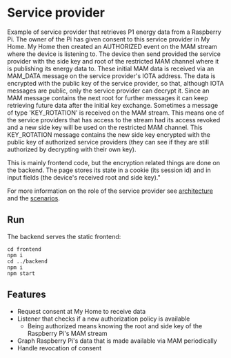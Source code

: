 # Service provider

Example of service provider that retrieves P1 energy data from a Raspberry Pi. The owner of the Pi has given consent to this service provider in My Home. My Home then created an AUTHORIZED event on the MAM stream where the device is listening to. The device then send provided the service provider with the side key and root of the restricted MAM channel where it is publishing its energy data to. These initial MAM data is received via an MAM_DATA message on the service provider's IOTA address. The data is encrypted with the public key of the service provider, so that, although IOTA messages are public, only the service provider can decrypt it. Since an MAM message contains the next root for further messages it can keep retrieving future data after the initial key exchange. Sometimes a message of type 'KEY_ROTATION' is received on the MAM stream. This means one of the service providers that has access to the stream had its access revoked and a new side key will be used on the restricted MAM channel. This KEY_ROTATION message contains the new side key encrypted with the public key of authorized service providers (they can see if they are still authorized by decrypting with their own key).

This is mainly frontend code, but the encryption related things are done on the backend. The page stores its state in a cookie (its session id) and in input fields (the device's received root and side key)."

For more information on the role of the service provider see [architecture](../docs/architecture) and the [scenarios](../docs/scenarios).

## Run

The backend serves the static frontend:

```
cd frontend
npm i
cd ../backend
npm i
npm start
```

## Features

- Request consent at My Home to receive data
- Listener that checks if a new authorization policy is available
  * Being authorized means knowing the root and side key of the Raspberry Pi's MAM stream
- Graph Raspberry Pi's data that is made available via MAM periodically
- Handle revocation of consent
